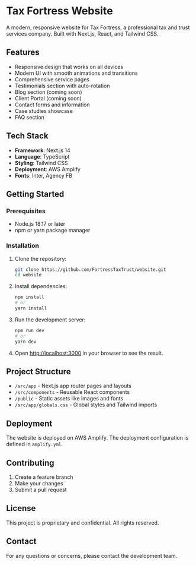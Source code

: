 # Tax Fortress Website

A modern, responsive website for Tax Fortress, a professional tax and trust services company. Built with Next.js, React, and Tailwind CSS.

## Features

- Responsive design that works on all devices
- Modern UI with smooth animations and transitions
- Comprehensive service pages
- Testimonials section with auto-rotation
- Blog section (coming soon)
- Client Portal (coming soon)
- Contact forms and information
- Case studies showcase
- FAQ section

## Tech Stack

- **Framework**: Next.js 14
- **Language**: TypeScript
- **Styling**: Tailwind CSS
- **Deployment**: AWS Amplify
- **Fonts**: Inter, Agency FB

## Getting Started

### Prerequisites

- Node.js 18.17 or later
- npm or yarn package manager

### Installation

1. Clone the repository:
   ```bash
   git clone https://github.com/FortressTaxTrust/website.git
   cd website
   ```

2. Install dependencies:
   ```bash
   npm install
   # or
   yarn install
   ```

3. Run the development server:
   ```bash
   npm run dev
   # or
   yarn dev
   ```

4. Open [http://localhost:3000](http://localhost:3000) in your browser to see the result.

## Project Structure

- `/src/app` - Next.js app router pages and layouts
- `/src/components` - Reusable React components
- `/public` - Static assets like images and fonts
- `/src/app/globals.css` - Global styles and Tailwind imports

## Deployment

The website is deployed on AWS Amplify. The deployment configuration is defined in `amplify.yml`.

## Contributing

1. Create a feature branch
2. Make your changes
3. Submit a pull request

## License

This project is proprietary and confidential. All rights reserved.

## Contact

For any questions or concerns, please contact the development team. 